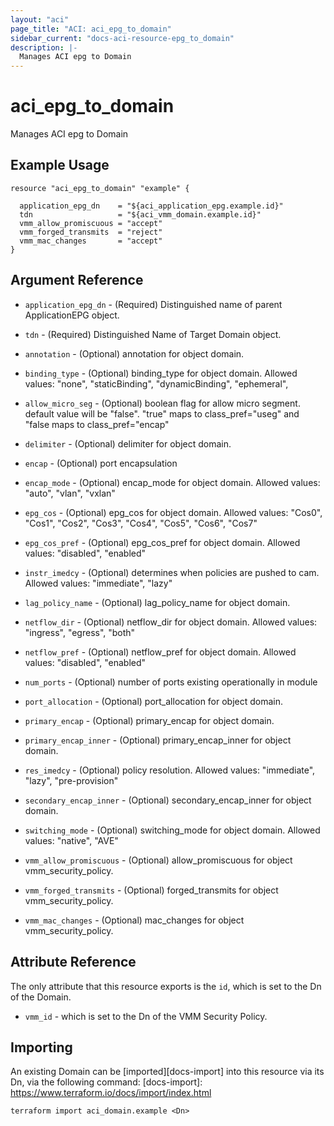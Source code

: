 ```yaml
---
layout: "aci"
page_title: "ACI: aci_epg_to_domain"
sidebar_current: "docs-aci-resource-epg_to_domain"
description: |-
  Manages ACI epg to Domain
---
```


# aci_epg_to_domain #
Manages ACI epg to Domain

## Example Usage ##

```hcl
resource "aci_epg_to_domain" "example" {

  application_epg_dn    = "${aci_application_epg.example.id}"
  tdn                   = "${aci_vmm_domain.example.id}"
  vmm_allow_promiscuous = "accept"
  vmm_forged_transmits  = "reject"
  vmm_mac_changes       = "accept"
}

```
## Argument Reference ##
* `application_epg_dn` - (Required) Distinguished name of parent ApplicationEPG object.
* `tdn` - (Required) Distinguished Name of Target Domain object.
* `annotation` - (Optional) annotation for object domain.
* `binding_type` - (Optional) binding_type for object domain.
Allowed values: "none", "staticBinding", "dynamicBinding", "ephemeral",
* `allow_micro_seg` - (Optional) boolean flag for allow micro segment. default value will be "false".
"true" maps to class_pref="useg" and "false maps to class_pref="encap" 
* `delimiter` - (Optional) delimiter for object domain.
* `encap` - (Optional) port encapsulation
* `encap_mode` - (Optional) encap_mode for object domain.
Allowed values: "auto", "vlan", "vxlan"
* `epg_cos` - (Optional) epg_cos for object domain.
Allowed values: "Cos0", "Cos1", "Cos2", "Cos3", "Cos4", "Cos5", "Cos6", "Cos7"
* `epg_cos_pref` - (Optional) epg_cos_pref for object domain.
Allowed values: "disabled", "enabled"
* `instr_imedcy` - (Optional) determines when policies are pushed to cam.
Allowed values: "immediate", "lazy"
* `lag_policy_name` - (Optional) lag_policy_name for object domain.
* `netflow_dir` - (Optional) netflow_dir for object domain.
Allowed values: "ingress", "egress", "both"
* `netflow_pref` - (Optional) netflow_pref for object domain.
Allowed values: "disabled", "enabled"
* `num_ports` - (Optional) number of ports existing operationally in module
* `port_allocation` - (Optional) port_allocation for object domain.
* `primary_encap` - (Optional) primary_encap for object domain.
* `primary_encap_inner` - (Optional) primary_encap_inner for object domain.
* `res_imedcy` - (Optional) policy resolution.
Allowed values: "immediate", "lazy", "pre-provision"
* `secondary_encap_inner` - (Optional) secondary_encap_inner for object domain.
* `switching_mode` - (Optional) switching_mode for object domain.
Allowed values: "native", "AVE"


* `vmm_allow_promiscuous` - (Optional) allow_promiscuous for object vmm_security_policy.
* `vmm_forged_transmits` - (Optional) forged_transmits for object vmm_security_policy.
* `vmm_mac_changes` - (Optional) mac_changes for object vmm_security_policy.



## Attribute Reference

The only attribute that this resource exports is the `id`, which is set to the
Dn of the Domain.
* `vmm_id` - which is set to the Dn of the VMM Security Policy.

## Importing ##

An existing Domain can be [imported][docs-import] into this resource via its Dn, via the following command:
[docs-import]: https://www.terraform.io/docs/import/index.html


```
terraform import aci_domain.example <Dn>
```